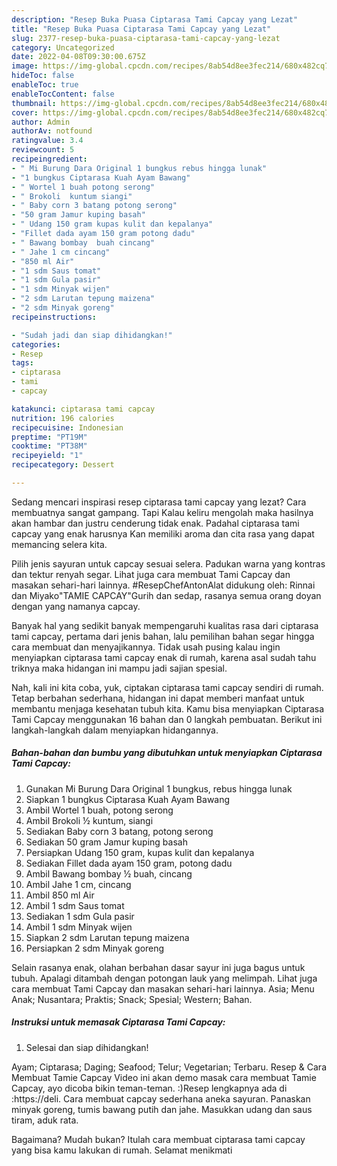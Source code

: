 ```yaml
---
description: "Resep Buka Puasa Ciptarasa Tami Capcay yang Lezat"
title: "Resep Buka Puasa Ciptarasa Tami Capcay yang Lezat"
slug: 2377-resep-buka-puasa-ciptarasa-tami-capcay-yang-lezat
category: Uncategorized
date: 2022-04-08T09:30:00.675Z
image: https://img-global.cpcdn.com/recipes/8ab54d8ee3fec214/680x482cq70/ciptarasa-tami-capcay-foto-resep-utama.jpg
hideToc: false
enableToc: true
enableTocContent: false
thumbnail: https://img-global.cpcdn.com/recipes/8ab54d8ee3fec214/680x482cq70/ciptarasa-tami-capcay-foto-resep-utama.jpg
cover: https://img-global.cpcdn.com/recipes/8ab54d8ee3fec214/680x482cq70/ciptarasa-tami-capcay-foto-resep-utama.jpg
author: Admin
authorAv: notfound
ratingvalue: 3.4
reviewcount: 5
recipeingredient:
- " Mi Burung Dara Original 1 bungkus rebus hingga lunak"
- "1 bungkus Ciptarasa Kuah Ayam Bawang"
- " Wortel 1 buah potong serong"
- " Brokoli  kuntum siangi"
- " Baby corn 3 batang potong serong"
- "50 gram Jamur kuping basah"
- " Udang 150 gram kupas kulit dan kepalanya"
- "Fillet dada ayam 150 gram potong dadu"
- " Bawang bombay  buah cincang"
- " Jahe 1 cm cincang"
- "850 ml Air"
- "1 sdm Saus tomat"
- "1 sdm Gula pasir"
- "1 sdm Minyak wijen"
- "2 sdm Larutan tepung maizena"
- "2 sdm Minyak goreng"
recipeinstructions:

- "Sudah jadi dan siap dihidangkan!"
categories:
- Resep
tags:
- ciptarasa
- tami
- capcay

katakunci: ciptarasa tami capcay 
nutrition: 196 calories
recipecuisine: Indonesian
preptime: "PT19M"
cooktime: "PT38M"
recipeyield: "1"
recipecategory: Dessert

---
```



Sedang mencari inspirasi resep ciptarasa tami capcay yang lezat? Cara membuatnya sangat gampang. Tapi Kalau keliru mengolah maka hasilnya akan hambar dan justru cenderung tidak enak. Padahal ciptarasa tami capcay yang enak harusnya Kan memiliki aroma dan cita rasa yang dapat memancing selera kita.


Pilih jenis sayuran untuk capcay sesuai selera. Padukan warna yang kontras dan tektur renyah segar. Lihat juga cara membuat Tami Capcay dan masakan sehari-hari lainnya. #ResepChefAntonAlat didukung oleh: Rinnai dan Miyako&#34;TAMIE CAPCAY&#34;Gurih dan sedap, rasanya semua orang doyan dengan yang namanya capcay.

Banyak hal yang sedikit banyak mempengaruhi kualitas rasa dari ciptarasa tami capcay, pertama dari jenis bahan, lalu pemilihan bahan segar hingga cara membuat dan menyajikannya. Tidak usah pusing kalau ingin menyiapkan ciptarasa tami capcay enak di rumah, karena asal sudah tahu triknya maka hidangan ini mampu jadi sajian spesial.


Nah, kali ini kita coba, yuk, ciptakan ciptarasa tami capcay sendiri di rumah. Tetap berbahan sederhana, hidangan ini dapat memberi manfaat untuk membantu menjaga kesehatan tubuh kita. Kamu bisa menyiapkan Ciptarasa Tami Capcay menggunakan 16 bahan dan 0 langkah pembuatan. Berikut ini langkah-langkah dalam menyiapkan hidangannya.

<!--inarticleads1-->

##### Bahan-bahan dan bumbu yang dibutuhkan untuk menyiapkan Ciptarasa Tami Capcay:

1. Gunakan  Mi Burung Dara Original 1 bungkus, rebus hingga lunak
1. Siapkan 1 bungkus Ciptarasa Kuah Ayam Bawang
1. Ambil  Wortel 1 buah, potong serong
1. Ambil  Brokoli ½ kuntum, siangi
1. Sediakan  Baby corn 3 batang, potong serong
1. Sediakan 50 gram Jamur kuping basah
1. Persiapkan  Udang 150 gram, kupas kulit dan kepalanya
1. Sediakan Fillet dada ayam 150 gram, potong dadu
1. Ambil  Bawang bombay ½ buah, cincang
1. Ambil  Jahe 1 cm, cincang
1. Ambil 850 ml Air
1. Ambil 1 sdm Saus tomat
1. Sediakan 1 sdm Gula pasir
1. Ambil 1 sdm Minyak wijen
1. Siapkan 2 sdm Larutan tepung maizena
1. Persiapkan 2 sdm Minyak goreng


Selain rasanya enak, olahan berbahan dasar sayur ini juga bagus untuk tubuh. Apalagi ditambah dengan potongan lauk yang melimpah. Lihat juga cara membuat Tami Capcay dan masakan sehari-hari lainnya. Asia; Menu Anak; Nusantara; Praktis; Snack; Spesial; Western; Bahan. 

<!--inarticleads2-->

##### Instruksi untuk memasak Ciptarasa Tami Capcay:


1. Selesai dan siap dihidangkan!

Ayam; Ciptarasa; Daging; Seafood; Telur; Vegetarian; Terbaru. Resep &amp; Cara Membuat Tamie Capcay Video ini akan demo masak cara membuat Tamie Capcay, ayo dicoba bikin teman-teman. :)Resep lengkapnya ada di :https://deli. Cara membuat capcay sederhana aneka sayuran. Panaskan minyak goreng, tumis bawang putih dan jahe. Masukkan udang dan saus tiram, aduk rata. 

Bagaimana? Mudah bukan? Itulah cara membuat ciptarasa tami capcay yang bisa kamu lakukan di rumah. Selamat menikmati
